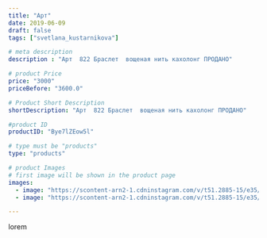 ```yaml
---
title: "Арт"
date: 2019-06-09
draft: false
tags: ["svetlana_kustarnikova"]

# meta description
description : "Арт  822 Браслет  вощеная нить кахолонг ПРОДАНО"

# product Price
price: "3000"
priceBefore: "3600.0"

# Product Short Description
shortDescription: "Арт  822 Браслет  вощеная нить кахолонг ПРОДАНО"

#product ID
productID: "Bye7lZEow5l"

# type must be "products"
type: "products"

# product Images
# first image will be shown in the product page
images:
  - image: "https://scontent-arn2-1.cdninstagram.com/v/t51.2885-15/e35/62134889_321692222102233_1947505028871641207_n.jpg?_nc_ht=scontent-arn2-1.cdninstagram.com&_nc_cat=101&_nc_ohc=cGjOytaZxu8AX9_9PUm&se=7&tp=1&oh=c3d849b3d9ac51631d5cea7c5baf6aca&oe=606129FE&ig_cache_key=MjA2MjM0NzcwNTk1MjM2NDM1MQ%3D%3D.2"
  - image: "https://scontent-arn2-1.cdninstagram.com/v/t51.2885-15/e35/61374826_375024406473357_3946638952577780972_n.jpg?_nc_ht=scontent-arn2-1.cdninstagram.com&_nc_cat=109&_nc_ohc=DXWy2FgEOdIAX_UwnX1&se=7&tp=1&oh=c331f3570d6b7fc8f00f89f004c37cd5&oe=6060ACFE&ig_cache_key=MjA2MjM0NzcwNTkzNTY4NzM3MQ%3D%3D.2"

---
```

lorem
